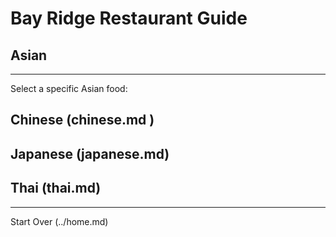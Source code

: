 # Bay Ridge Restaurant Guide
## Asian
---
Select a specific Asian food:
## Chinese (chinese.md )
## Japanese (japanese.md)
## Thai (thai.md)
---
Start Over (../home.md)
